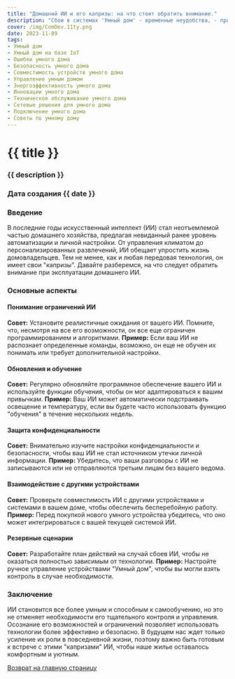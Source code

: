 ```yaml
---
title: "Домашний ИИ и его капризы: на что стоит обратить внимание."
description: "Сбои в системах 'Умный дом' - временные неудобства, - причины беспокойства для владельцев и используя передовые технологии IoT и ИИ устраняются быстро."
cover: /img/ComDev.11ty.png
date: 2023-11-09
tags: 
- Умный дом
- Умный дом на базе IoT
- Ошибки умного дома
- Безопасность умного дома
- Совместимость устройств умного дома
- Управление умным домом
- Энергоэффективность умного дома
- Инновации умного дома
- Техническое обслуживание умного дома
- Сетевые решения для умного дома
- Подключение умного дома
- Советы по умному дому
---
```


# {{ title }}
### {{ description }}
### Дата создания {{ date }}

### Введение

В последние годы искусственный интеллект (ИИ) стал неотъемлемой частью домашнего хозяйства, предлагая невиданный ранее уровень автоматизации и личной настройки. От управления климатом до персонализированных развлечений, ИИ обещает упростить жизнь домовладельцев. Тем не менее, как и любая передовая технология, он имеет свои "капризы". Давайте разберемся, на что следует обратить внимание при эксплуатации домашнего ИИ.

### Основные аспекты

#### Понимание ограничений ИИ
**Совет:** Установите реалистичные ожидания от вашего ИИ. Помните, что, несмотря на все его возможности, он все еще ограничен программированием и алгоритмами.
**Пример:** Если ваш ИИ не распознает определенные команды, возможно, он еще не обучен их понимать или требует дополнительной настройки.

#### Обновления и обучение
**Совет:** Регулярно обновляйте программное обеспечение вашего ИИ и используйте функции обучения, чтобы он мог адаптироваться к вашим привычкам.
**Пример:** Ваш ИИ может автоматически подстраивать освещение и температуру, если вы будете часто использовать функцию "обучения" в течение нескольких недель.

#### Защита конфиденциальности
**Совет:** Внимательно изучите настройки конфиденциальности и безопасности, чтобы ваш ИИ не стал источником утечки личной информации.
**Пример:** Убедитесь, что ваши разговоры с ИИ не записываются или не отправляются третьим лицам без вашего ведома.

#### Взаимодействие с другими устройствами
**Совет:** Проверьте совместимость ИИ с другими устройствами и системами в вашем доме, чтобы обеспечить бесперебойную работу.
**Пример:** Перед покупкой нового умного устройства убедитесь, что оно может интегрироваться с вашей текущей системой ИИ.

#### Резервные сценарии
**Совет:** Разработайте план действий на случай сбоев ИИ, чтобы не оказаться полностью зависимым от технологии.
**Пример:** Настройте ручное управление устройствами "Умный дом", чтобы вы могли взять контроль в случае необходимости.

### Заключение

ИИ становится все более умным и способным к самообучению, но это не отменяет необходимости его тщательного контроля и управления. Осознание его возможностей и ограничений позволяет использовать технологии более эффективно и безопасно. В будущем нас ждет только усиление их роли в повседневной жизни, поэтому важно быть готовым к встрече с этими "капризами" ИИ, чтобы наше жилье оставалось комфортным и уютным.

[Возврат на главную страницу](/)
